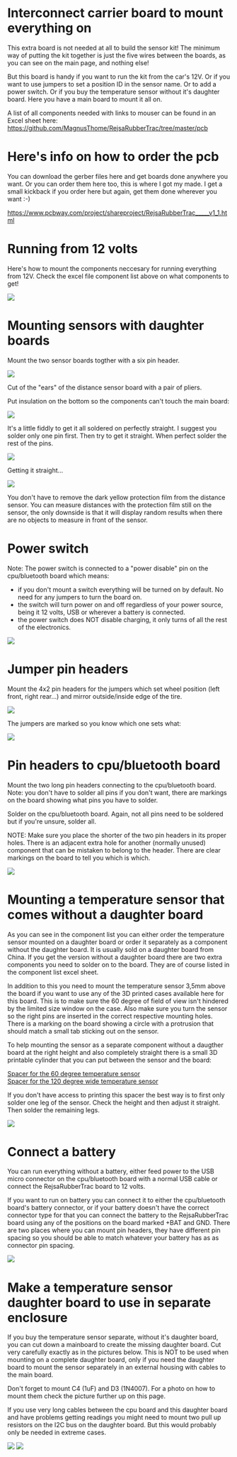 # Interconnect carrier board to mount everything on

This extra board is not needed at all to build the sensor kit! The minimum way of putting the kit together is just the five wires between the boards, as you can see on the main page, and nothing else!  

But this board is handy if you want to run the kit from the car's 12V. Or if you want to use jumpers to set a position ID in the sensor name. Or to add a power switch. Or if you buy the temperature sensor without it's daughter board. Here you have a main board to mount it all on.

A list of all components needed with links to mouser can be found in an Excel sheet here:
https://github.com/MagnusThome/RejsaRubberTrac/tree/master/pcb
  
  
# Here's info on how to order the pcb

You can download the gerber files here and get boards done anywhere you want. Or you can order them here too, this is where I got my made. I get a small kickback if you order here but again, get them done wherever you want :-)

https://www.pcbway.com/project/shareproject/RejsaRubberTrac_____v1_1.html
  

# Running from 12 volts

Here's how to mount the components neccesary for running everything from 12V. Check the excel file component list above on what components to get!

<img src="images/12V mounting.jpg">

# Mounting sensors with daughter boards

Mount the two sensor boards togther with a six pin header. 

<img src="images/daughterboards/00.jpg">

Cut of the "ears" of the distance sensor board with a pair of pliers.  

Put insulation on the bottom so the components can't touch the main board:  

<img src="images/daughterboards/01.jpg">

It's a little fiddly to get it all soldered on perfectly straight. I suggest you solder only one pin first. Then try to get it straight. When perfect solder the rest of the pins.  

<img src="images/daughterboards/02.jpg">

Getting it straight...  

<img src="images/daughterboards/03.jpg">

You don't have to remove the dark yellow protection film from the distance sensor. You can measure distances with the protection film still on the sensor, the only downside is that it will display random results when there are no objects to measure in front of the sensor. 

# Power switch 

Note: The power switch is connected to a "power disable" pin on the cpu/bluetooth board which means:
- if you don't mount a switch everything will be turned on by default. No need for any jumpers to turn the board on.  
- the switch will turn power on and off regardless of your power source, being it 12 volts, USB or wherever a battery is connected.
- the power switch does NOT disable charging, it only turns of all the rest of the electronics. 

<img src="images/daughterboards/04.jpg">

# Jumper pin headers

Mount the 4x2 pin headers for the jumpers which set wheel position (left front, right rear...) and mirror outside/inside edge of the tire.  

<img src="images/daughterboards/05.jpg">

The jumpers are marked so you know which one sets what:  

<img src="images/jumpersettings.jpg">

# Pin headers to cpu/bluetooth board

Mount the two long pin headers connecting to the cpu/bluetooth board. Note: you don't have to solder all pins if you don't want, there are markings on the board showing what pins you have to solder.

Solder on the cpu/bluetooth board. Again, not all pins need to be soldered but if you're unsure, solder all.

NOTE: Make sure you place the shorter of the two pin headers in its proper holes. There is an adjacent extra hole for another (normally unused) component that can be mistaken to belong to the header. There are clear markings on the board to tell you which is which.

<img src="images/daughterboards/06.jpg">

# Mounting a temperature sensor that comes __without__ a daughter board

As you can see in the component list you can either order the temperature sensor mounted on a daughter board or order it separately as a component without the daughter board. It is usually sold on a daughter board from China. If you get the version without a daughter board there are two extra components you need to solder on to the board. They are of course listed in the component list excel sheet.

In addition to this you need to mount the temperature sensor 3,5mm above the board if you want to use any of the 3D printed cases available here for this board. This is to make sure the 60 degree of field of view isn't hindered by the limited size window on the case. Also make sure you turn the sensor so the right pins are inserted in the correct respective mounting holes. There is a marking on the board showing a circle with a protrusion that should match a small tab sticking out on the sensor.

To help mounting the sensor as a separate component without a daugther board at the right height and also completely straight there is a small 3D printable cylinder that you can put between the sensor and the board:   

<a href="../3Dprint/printables/Temperature%20Sensor%20Mounting%20Spacer%203%2C5mm.stl">Spacer for the 60 degree temperature sensor</a>  
<a href="../3Dprint/printables/Temperature%20Sensor%20Mounting%20Spacer%2010mm.stl">Spacer for the 120 degree wide temperature sensor</a>  

If you don't have access to printing this spacer the best way is to first only solder one leg of the sensor. Check the height and then adjust it straight. Then solder the remaining legs.  

<img src="images/separate%20temp%20sensor.jpg">
  
# Connect a battery  
  
You can run everything without a battery, either feed power to the USB micro connector on the cpu/bluetooth board with a normal USB cable or connect the RejsaRubberTrac board to 12 volts.  
  
If you want to run on battery you can connect it to either the cpu/bluetooth board's battery connector, or if your battery doesn't have the correct connector type for that you can connect the battery to the RejsaRubberTrac board using any of the positions on the board marked +BAT and GND. There are two places where you can mount pin headers, they have different pin spacing so you should be able to match whatever your battery has as as connector pin spacing.  
  
<img src="images/empty-board.jpg">
  
# Make a temperature sensor daughter board to use in separate enclosure

If you buy the temperature sensor separate, without it's daughter board, you can cut down a mainboard to create the missing daughter board. Cut very carefully exactly as in the pictures below. This is NOT to be used when mounting on a complete daughter board, only if you need the daughter board to mount the sensor separately in an external housing with cables to the main board.  

Don't forget to mount C4 (1uF) and D3 (1N4007). For a photo on how to mount them check the picture further up on this page.

If you use very long cables between the cpu board and this daughter board and have problems getting readings you might need to mount two pull up resistors on the I2C bus on the daughter board. But this would probably only be needed in extreme cases.

<img src="images/cut-out-to-make-temp-sensor-daughter-board-1.jpg">
  
<img src="images/cut-out-to-make-temp-sensor-daughter-board-2.jpg">




